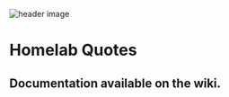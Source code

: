 ![header image](https://i.imgur.com/uaYp3QZ.png)
# Homelab Quotes

## Documentation available on the wiki.